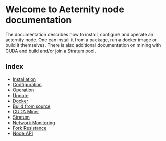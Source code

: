 # Welcome to Aeternity node documentation

The documentation describes how to install, configure and operate an aeternity node.
One can install it from a package, run a docker image or build it themselves.
There is also additional documentation on mining with CUDA and build and/or join a Stratum pool.

## Index

- [Installation](installation.md)
- [Configuration](configuration.md)
- [Operation](operation.md)
- [Update](update.md)
- [Docker](docker.md)
- [Build from source](build.md)
- [CUDA Miner](cuda-miner.md)
- [Stratum](stratum.md)
- [Network Monitoring](monitoring.md)
- [Fork Resistance](fork-resistance.md)
- [Node API](api.md)
